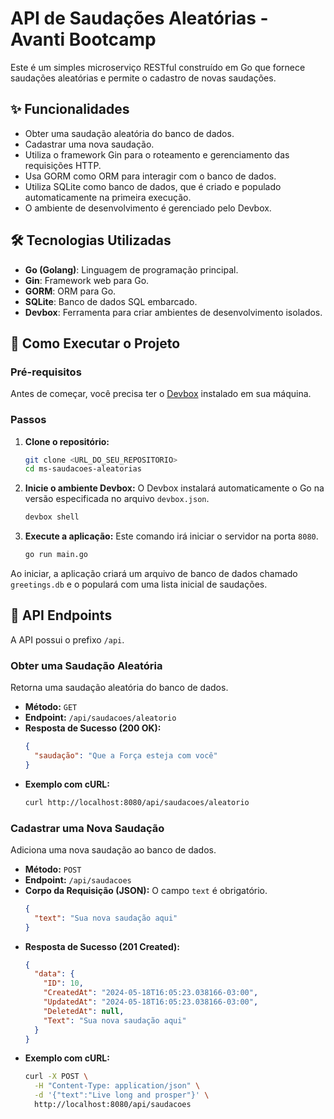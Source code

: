 # API de Saudações Aleatórias - Avanti Bootcamp

Este é um simples microserviço RESTful construído em Go que fornece saudações aleatórias e permite o cadastro de novas saudações.

## ✨ Funcionalidades

  * Obter uma saudação aleatória do banco de dados.
  * Cadastrar uma nova saudação.
  * Utiliza o framework Gin para o roteamento e gerenciamento das requisições HTTP.
  * Usa GORM como ORM para interagir com o banco de dados.
  * Utiliza SQLite como banco de dados, que é criado e populado automaticamente na primeira execução.
  * O ambiente de desenvolvimento é gerenciado pelo Devbox.

## 🛠️ Tecnologias Utilizadas

  * **Go (Golang)**: Linguagem de programação principal.
  * **Gin**: Framework web para Go.
  * **GORM**: ORM para Go.
  * **SQLite**: Banco de dados SQL embarcado.
  * **Devbox**: Ferramenta para criar ambientes de desenvolvimento isolados.

## 🚀 Como Executar o Projeto

### Pré-requisitos

Antes de começar, você precisa ter o [Devbox](https://www.google.com/search?q=https://www.jetify.com/devbox/docs/installing-devbox/) instalado em sua máquina.

### Passos

1.  **Clone o repositório:**

    ```bash
    git clone <URL_DO_SEU_REPOSITORIO>
    cd ms-saudacoes-aleatorias
    ```

2.  **Inicie o ambiente Devbox:**
    O Devbox instalará automaticamente o Go na versão especificada no arquivo `devbox.json`.

    ```bash
    devbox shell
    ```

3.  **Execute a aplicação:**
    Este comando irá iniciar o servidor na porta `8080`.

    ```bash
    go run main.go
    ```

Ao iniciar, a aplicação criará um arquivo de banco de dados chamado `greetings.db` e o populará com uma lista inicial de saudações.

## 📖 API Endpoints

A API possui o prefixo `/api`.

### Obter uma Saudação Aleatória

Retorna uma saudação aleatória do banco de dados.

  * **Método:** `GET`
  * **Endpoint:** `/api/saudacoes/aleatorio`
  * **Resposta de Sucesso (200 OK):**
    ```json
    {
      "saudação": "Que a Força esteja com você"
    }
    ```
  * **Exemplo com cURL:**
    ```bash
    curl http://localhost:8080/api/saudacoes/aleatorio
    ```

### Cadastrar uma Nova Saudação

Adiciona uma nova saudação ao banco de dados.

  * **Método:** `POST`
  * **Endpoint:** `/api/saudacoes`
  * **Corpo da Requisição (JSON):**
    O campo `text` é obrigatório.
    ```json
    {
      "text": "Sua nova saudação aqui"
    }
    ```
  * **Resposta de Sucesso (201 Created):**
    ```json
    {
      "data": {
        "ID": 10,
        "CreatedAt": "2024-05-18T16:05:23.038166-03:00",
        "UpdatedAt": "2024-05-18T16:05:23.038166-03:00",
        "DeletedAt": null,
        "Text": "Sua nova saudação aqui"
      }
    }
    ```
  * **Exemplo com cURL:**
    ```bash
    curl -X POST \
      -H "Content-Type: application/json" \
      -d '{"text":"Live long and prosper"}' \
      http://localhost:8080/api/saudacoes
    ```
